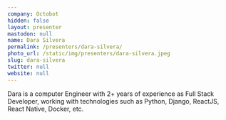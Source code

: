 ```yaml
---
company: Octobot
hidden: false
layout: presenter
mastodon: null
name: Dara Silvera
permalink: /presenters/dara-silvera/
photo_url: /static/img/presenters/dara-silvera.jpeg
slug: dara-silvera
twitter: null
website: null
---
```


Dara is a computer Engineer with 2+ years of experience as Full Stack Developer, working with technologies such as Python, Django, ReactJS, React Native, Docker, etc.
